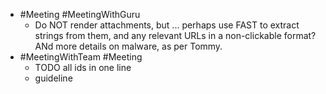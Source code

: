- #Meeting #MeetingWithGuru
	- Do NOT render attachments, but ... perhaps use FAST to extract strings from them, and any relevant URLs in a non-clickable format? ANd more details on malware, as per Tommy.
- #MeetingWithTeam #Meeting
	- TODO all ids in one line
	- guideline